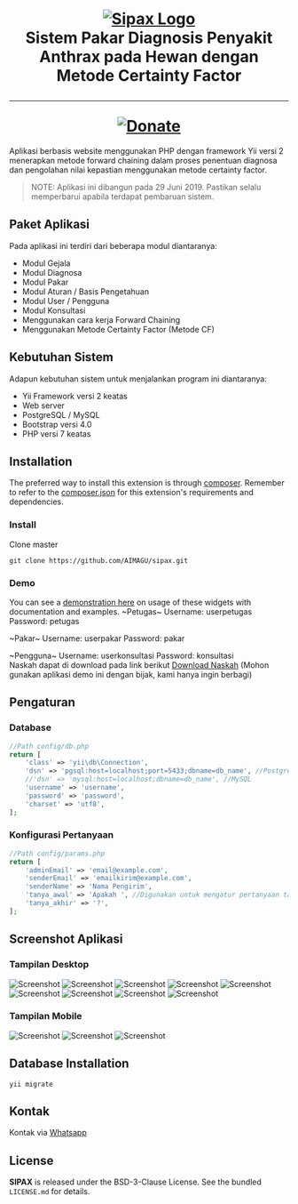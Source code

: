 <h1 align="center">
    <a href="http://sipax.co" title="SIPAX" target="_blank">
        <img src="https://github.com/AIMAGU/sipax/blob/master/sipax-git.png" alt="Sipax Logo"/>
    </a>
    <br>
    Sistem Pakar Diagnosis Penyakit Anthrax pada Hewan dengan Metode Certainty Factor
    <hr>
    <a href="https://paypal.me/aimagu"
       title="Donate via Paypal" target="_blank">
        <img src="http://kartik-v.github.io/bootstrap-fileinput-samples/samples/donate.png" alt="Donate"/>
    </a>
</h1>

Aplikasi berbasis website menggunakan PHP dengan framework Yii versi 2 menerapkan metode forward chaining dalam proses penentuan diagnosa dan pengolahan nilai kepastian menggunakan metode certainty factor.

> NOTE: Aplikasi ini dibangun pada 29 Juni 2019. Pastikan selalu memperbarui apabila terdapat pembaruan sistem.

## Paket Aplikasi

Pada aplikasi ini terdiri dari beberapa modul diantaranya:

- Modul Gejala 
- Modul Diagnosa
- Modul Pakar
- Modul Aturan / Basis Pengetahuan
- Modul User / Pengguna 
- Modul Konsultasi
- Menggunakan cara kerja Forward Chaining
- Menggunakan Metode Certainty Factor (Metode CF)

## Kebutuhan Sistem

Adapun kebutuhan sistem untuk menjalankan program ini diantaranya:
- Yii Framework versi 2 keatas
- Web server
- PostgreSQL / MySQL
- Bootstrap versi 4.0
- PHP versi 7 keatas

## Installation

The preferred way to install this extension is through [composer](http://getcomposer.org/download/). Remember to refer to the [composer.json](https://github.com/kartik-v/yii2-widgets/blob/master/composer.json) for 
this extension's requirements and dependencies. 

### Install

Clone master

```
git clone https://github.com/AIMAGU/sipax.git
```

### Demo
You can see a [demonstration here](http://triwaluyo.16mb.com/web/) on usage of these widgets with documentation and examples.
~Petugas~
Username: userpetugas
Password: petugas

~Pakar~
Username: userpakar
Password: pakar

~Pengguna~
Username: userkonsultasi
Password: konsultasi
<br>
Naskah dapat di download pada link berikut [Download Naskah](http://eprints.akakom.ac.id/8430/)
(Mohon gunakan aplikasi demo ini dengan bijak, kami hanya ingin berbagi)

## Pengaturan

### Database
```php
//Path config/db.php
return [
    'class' => 'yii\db\Connection',
	'dsn' => 'pgsql:host=localhost;port=5433;dbname=db_name', //PostgreSQL
	//'dsn' => 'mysql:host=localhost;dbname=db_name', //MySQL
	'username' => 'username',
	'password' => 'password',
	'charset' => 'utf8',
];
```

### Konfigurasi Pertanyaan
```php
//Path config/params.php
return [
    'adminEmail' => 'email@example.com',
    'senderEmail' => 'emailkirim@example.com',
    'senderName' => 'Nama Pengirim',
    'tanya_awal' => 'Apakah ', //Digunakan untuk mengatur pertanyaan tanya jawab saat konsultasi
    'tanya_akhir' => '?',
];
```
## Screenshot Aplikasi
### Tampilan Desktop
<img src="https://github.com/AIMAGU/sipax/blob/master/screenshot/1.jpg" alt="Screenshot"/>
<img src="https://github.com/AIMAGU/sipax/blob/master/screenshot/2.jpg" alt="Screenshot"/>
<img src="https://github.com/AIMAGU/sipax/blob/master/screenshot/3.jpg" alt="Screenshot"/>
<img src="https://github.com/AIMAGU/sipax/blob/master/screenshot/4.jpg" alt="Screenshot"/>
<img src="https://github.com/AIMAGU/sipax/blob/master/screenshot/5.jpg" alt="Screenshot"/>
<img src="https://github.com/AIMAGU/sipax/blob/master/screenshot/6.jpg" alt="Screenshot"/>
<img src="https://github.com/AIMAGU/sipax/blob/master/screenshot/7.jpg" alt="Screenshot"/>
<img src="https://github.com/AIMAGU/sipax/blob/master/screenshot/8.jpg" alt="Screenshot"/>
<img src="https://github.com/AIMAGU/sipax/blob/master/screenshot/9.jpg" alt="Screenshot"/>

### Tampilan Mobile
<img src="https://github.com/AIMAGU/sipax/blob/master/screenshot/mobile-1.jpeg" alt="Screenshot"/>
<img src="https://github.com/AIMAGU/sipax/blob/master/screenshot/mobile-2.jpeg" alt="Screenshot"/>
<img src="https://github.com/AIMAGU/sipax/blob/master/screenshot/mobile-3.jpeg" alt="Screenshot"/>

## Database Installation
```
yii migrate
```

## Kontak
Kontak via [Whatsapp](https://api.whatsapp.com/send?phone=6285742974933&text=Saya%20tertarik%20untuk%20membeli%20aplikasi%20SIPAX)

## License
**SIPAX** is released under the BSD-3-Clause License. See the bundled `LICENSE.md` for details.
